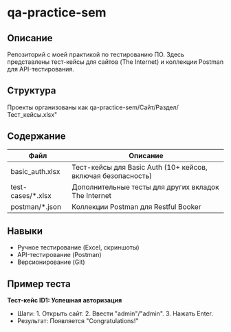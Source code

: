 # qa-practice-sem

## Описание
Репозиторий с моей практикой по тестированию ПО. Здесь представлены тест-кейсы для сайтов (The Internet) и коллекции Postman для API-тестирования.

## Структура
Проекты организованы как qa-practice-sem/Сайт/Раздел/Тест_кейсы.xlsx"

## Содержание
| Файл                  | Описание                              |
|-----------------------|---------------------------------------|
| basic_auth.xlsx       | Тест-кейсы для Basic Auth (10+ кейсов, включая безопасность) |
| test-cases/*.xlsx     | Дополнительные тесты для других вкладок The Internet |
| postman/*.json        | Коллекции Postman для Restful Booker  |

## Навыки
- Ручное тестирование (Excel, скриншоты)
- API-тестирование (Postman)
- Версионирование (Git)

## Пример теста
**Тест-кейс ID1: Успешная авторизация**
- Шаги: 1. Открыть сайт. 2. Ввести "admin"/"admin". 3. Нажать Enter.
- Результат: Появляется "Congratulations!"
